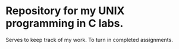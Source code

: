 # Repository for my UNIX programming in C labs.

Serves to keep track of my work.
To turn in completed assignments.
